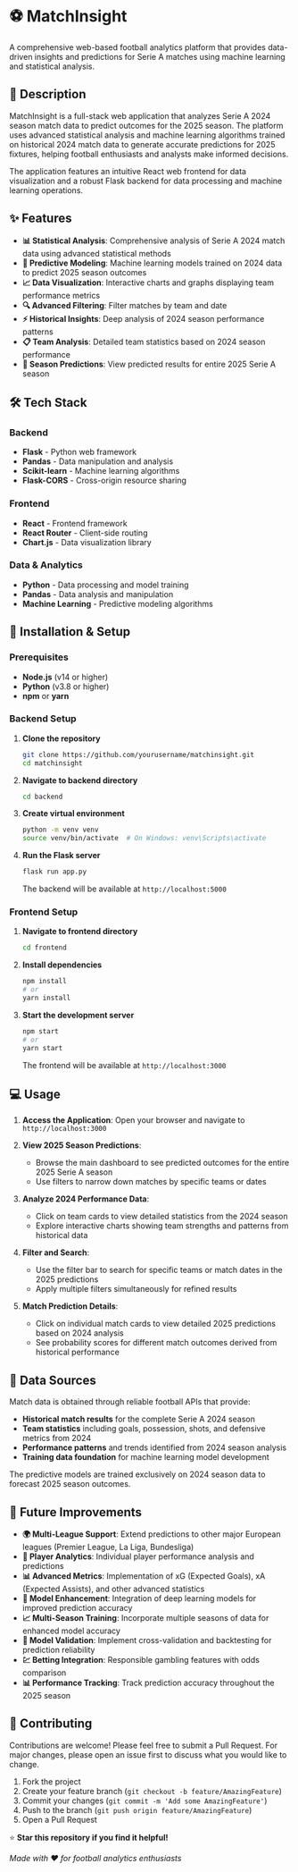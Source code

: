 # ⚽ MatchInsight

A comprehensive web-based football analytics platform that provides data-driven insights and predictions for Serie A matches using machine learning and statistical analysis.

## 📖 Description

MatchInsight is a full-stack web application that analyzes Serie A 2024 season match data to predict outcomes for the 2025 season. The platform uses advanced statistical analysis and machine learning algorithms trained on historical 2024 match data to generate accurate predictions for 2025 fixtures, helping football enthusiasts and analysts make informed decisions.

The application features an intuitive React web frontend for data visualization and a robust Flask backend for data processing and machine learning operations.

## ✨ Features

- **📊 Statistical Analysis**: Comprehensive analysis of Serie A 2024 match data using advanced statistical methods
- **🤖 Predictive Modeling**: Machine learning models trained on 2024 data to predict 2025 season outcomes
- **📈 Data Visualization**: Interactive charts and graphs displaying team performance metrics
- **🔍 Advanced Filtering**: Filter matches by team and date
- **⚡ Historical Insights**: Deep analysis of 2024 season performance patterns
- **📋 Team Analysis**: Detailed team statistics based on 2024 season performance
- **🎯 Season Predictions**: View predicted results for entire 2025 Serie A season

## 🛠️ Tech Stack

### Backend
- **Flask** - Python web framework
- **Pandas** - Data manipulation and analysis
- **Scikit-learn** - Machine learning algorithms
- **Flask-CORS** - Cross-origin resource sharing

### Frontend
- **React** - Frontend framework
- **React Router** - Client-side routing
- **Chart.js** - Data visualization library

### Data & Analytics
- **Python** - Data processing and model training
- **Pandas** - Data analysis and manipulation
- **Machine Learning** - Predictive modeling algorithms

## 🚀 Installation & Setup

### Prerequisites
- **Node.js** (v14 or higher)
- **Python** (v3.8 or higher)
- **npm** or **yarn**

### Backend Setup

1. **Clone the repository**
   ```bash
   git clone https://github.com/yourusername/matchinsight.git
   cd matchinsight
   ```

2. **Navigate to backend directory**
   ```bash
   cd backend
   ```

3. **Create virtual environment**
   ```bash
   python -m venv venv
   source venv/bin/activate  # On Windows: venv\Scripts\activate
   ```

5. **Run the Flask server**
   ```bash
   flask run app.py
   ```
   The backend will be available at `http://localhost:5000`

### Frontend Setup

1. **Navigate to frontend directory**
   ```bash
   cd frontend
   ```

2. **Install dependencies**
   ```bash
   npm install
   # or
   yarn install
   ```

3. **Start the development server**
   ```bash
   npm start
   # or
   yarn start
   ```
   The frontend will be available at `http://localhost:3000`

## 💻 Usage

1. **Access the Application**: Open your browser and navigate to `http://localhost:3000`

2. **View 2025 Season Predictions**: 
   - Browse the main dashboard to see predicted outcomes for the entire 2025 Serie A season
   - Use filters to narrow down matches by specific teams or dates

3. **Analyze 2024 Performance Data**:
   - Click on team cards to view detailed statistics from the 2024 season
   - Explore interactive charts showing team strengths and patterns from historical data

4. **Filter and Search**:
   - Use the filter bar to search for specific teams or match dates in the 2025 predictions
   - Apply multiple filters simultaneously for refined results

5. **Match Prediction Details**:
   - Click on individual match cards to view detailed 2025 predictions based on 2024 analysis
   - See probability scores for different match outcomes derived from historical performance

## 📡 Data Sources

Match data is obtained through reliable football APIs that provide:
- **Historical match results** for the complete Serie A 2024 season
- **Team statistics** including goals, possession, shots, and defensive metrics from 2024
- **Performance patterns** and trends identified from 2024 season analysis
- **Training data foundation** for machine learning model development

The predictive models are trained exclusively on 2024 season data to forecast 2025 season outcomes.


## 🔮 Future Improvements

- **🌍 Multi-League Support**: Extend predictions to other major European leagues (Premier League, La Liga, Bundesliga)
- **👥 Player Analytics**: Individual player performance analysis and predictions
- **📊 Advanced Metrics**: Implementation of xG (Expected Goals), xA (Expected Assists), and other advanced statistics
- **🤖 Model Enhancement**: Integration of deep learning models for improved prediction accuracy
- **📈 Multi-Season Training**: Incorporate multiple seasons of data for enhanced model accuracy
- **🔄 Model Validation**: Implement cross-validation and backtesting for prediction reliability
- **💹 Betting Integration**: Responsible gambling features with odds comparison
- **📊 Performance Tracking**: Track prediction accuracy throughout the 2025 season

## 🤝 Contributing

Contributions are welcome! Please feel free to submit a Pull Request. For major changes, please open an issue first to discuss what you would like to change.

1. Fork the project
2. Create your feature branch (`git checkout -b feature/AmazingFeature`)
3. Commit your changes (`git commit -m 'Add some AmazingFeature'`)
4. Push to the branch (`git push origin feature/AmazingFeature`)
5. Open a Pull Request

⭐ **Star this repository if you find it helpful!**

*Made with ❤️ for football analytics enthusiasts*
